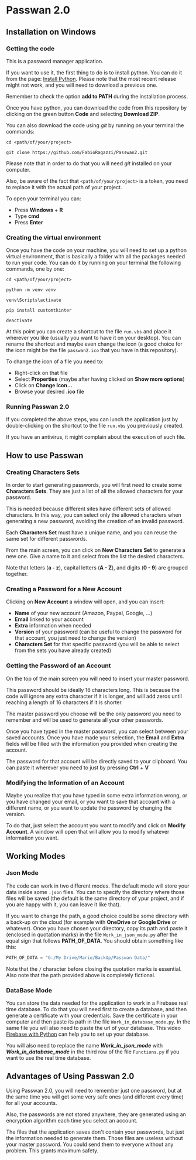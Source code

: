 # Passwan 2.0

## Installation on Windows
### Getting the code
This is a password manager application. 

If you want to use it, 
the first thing to do is to install python.
You can do it from the page: [Install Python](https://www.python.org/downloads/).
Please note that the most recent release might not work, and you will need to download a previous one.

Remember to check the option **add to PATH** during the installation process.

Once you have python, you can download the code from this repository by clicking
on the green button **Code** and selecting **Download ZIP**.

You can also download the code using *git* by running on your terminal the commands:
```
cd <path/of/your/project>
```
```
git clone https://github.com/FabioRagazzi/Passwan2.git
```
Please note that in order to do that you will need *git* installed on your computer.

Also, be aware of the fact that `<path/of/your/project>` is a token, you need to replace it with
the actual path of your project.

To open your terminal you can:
- Press **Windows** + **R**
- Type **cmd**
- Press **Enter**

### Creating the virtual environment
Once you have the code on your machine, you will need to set up a python virtual environment,
that is basically a folder with all the packages needed to run your code.
You can do it by running on your terminal the following commands, one by one:
```
cd <path/of/your/project>
```
```
python -m venv venv
```
```
venv\Scripts\activate
```
```
pip install customtkinter
```
```
deactivate
```

At this point you can create a shortcut to the file `run.vbs` and place it wherever you like 
(usually you want to have it on your desktop).
You can rename the shortcut and maybe even change the icon 
(a good choice for the icon might be the file `passwan2.ico` that you have in this repository).

To change the icon of a file you need to:
- Right-click on that file
- Select **Properties** (maybe after having clicked on **Show more options**)
- Click on **Change Icon...**
- Browse your desired **.ico** file

### Running Passwan 2.0
If you completed the above steps, you can lunch the application just by double-clicking on the
shortcut to the file `run.vbs` you previously created.

If you have an antivirus, it might complain about the execution of such file.

## How to use Passwan
### Creating Characters Sets
In order to start generating passwords, you will first need to create some **Characters Sets**.
They are just a list of all the allowed characters for your password. 

This is needed because different 
sites have different sets of allowed characters. In this way, you can select only the allowed characters when
generating a new password, avoiding the creation of an invalid password.

Each **Characters Set** must have a unique name, and you can reuse the same set for different passwords.

From the main screen, you can click on **New Characters Set** to generate a new one.
Give a name to it and select from the list the desired characters.

Note that letters (**a - z**), capital letters (**A - Z**), and digits (**0 - 9**) are grouped together.

### Creating a Password for a New Account
Clicking on **New Account** a window will open, and you can insert:
- **Name** of your new account (Amazon, Paypal, Google, ...)
- **Email** linked to your account
- **Extra** information when needed
- **Version** of your password (can be useful to change the password for that account, you just need to change the version)
- **Characters Set** for that specific password (you will be able to select from the sets you have already created)

### Getting the Password of an Account
On the top of the main screen you will need to insert your master password.

This password should be ideally 16 characters long.
This is because the code will ignore any extra character if it is longer, and will add zeros until reaching 
a length of 16 characters if it is shorter.

The master password you choose will be the only password you need to remember and will be used to generate all your other passwords.

Once you have typed in the master password, you can select between your saved accounts. 
Once you have made your selection, the **Email** and **Extra** fields will be filled with
the information you provided when creating the account.

The password for that account will be directly saved to your clipboard. 
You can paste it wherever you need to just by pressing **Ctrl** + **V**

### Modifying the Information of an Account
Maybe you realize that you have typed in some extra information wrong, or you have changed your email,
or you want to save that account with a different name, 
or you want to update the password by changing the version. 

To do that, just select the account you want to modify and
click on **Modify Account**. A window will open that will allow you to modify
whatever information you want.

## Working Modes

### Json Mode
The code can work in two different modes. The default mode will store your data
inside some `.json` files. You can to specify the directory where those files will be saved (the default is
the same directory of ypur project, and if you are happy with it, you can leave it like that).

If you want to change the path, a good choice could be some directory with a back-up on the cloud 
(for example with **OneDrive** or **Google Drive** or whatever).
Once you have chosen your directory, copy its path and paste it (enclosed in quotation marks) in the file `Work_in_json_mode.py`
after the equal sign that follows **PATH_OF_DATA**. You should obtain something like this:
```python
PATH_OF_DATA = "G:/My Drive/Mario/BackUp/Passwan Data/"
```
Note that the `/` character before closing the quotation marks is essential.
Also note that the path provided above is completely fictional.


### DataBase Mode
You can store the data needed for the application to work in a Firebase real time database.
To do that you will need first to create a database, and then generate a certificate with your credentials. 
Save the certificate in your computer and then paste its path in the file `Work_in_database_mode.py`.
In the same file you will also need to paste the url of your database.
This video [Firebase with Python](https://www.youtube.com/watch?v=BnrkTpgH5Vc) can help you to set up your database.

You will also need to replace the name ***Work_in_json_mode*** with 
***Work_in_database_mode*** in the third row of the file `Functions.py`
if you want to use the real time database.

## Advantages of Using Passwan 2.0
Using Passwan 2.0, you will need to remember just one password, but at the same time
you will get some very safe ones (and different every time) for all your accounts.

Also, the passwords are not stored anywhere, they are generated using an encryption algorithm
each time you select an account. 

The files that the application saves don't contain your passwords, but just the information
needed to generate them. Those files are useless without your master password. 
You could send them to everyone without any problem.
This grants maximum safety.
